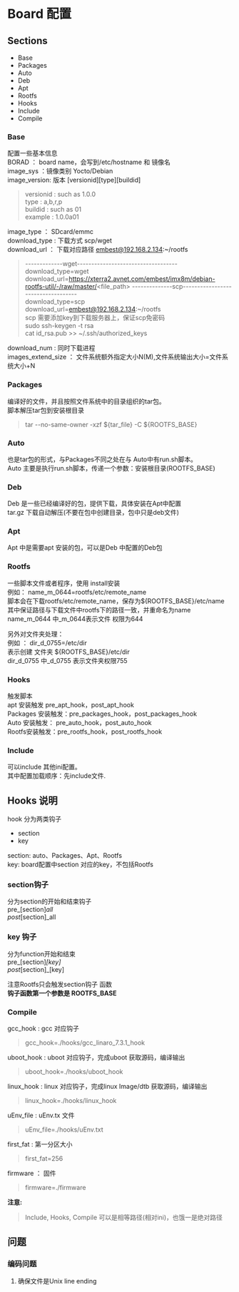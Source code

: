 # Board 配置

## Sections
- Base
- Packages
- Auto
- Deb
- Apt
- Rootfs
- Hooks
- Include
- Compile

### Base
配置一些基本信息  
BORAD ： board name，会写到/etc/hostname 和 镜像名  
image_sys ：镜像类别 Yocto/Debian  
image_version: 版本 \[versionid\]\[type\]\[buildid\]  
> versionid : such as 1.0.0  
> type : a,b,r,p  
> buildid : such as 01  
> example : 1.0.0a01  

image_type ： SDcard/emmc  
download_type : 下载方式 scp/wget  
download_url ： 下载对应路径 embest@192.168.2.134:~/rootfs  
> -------------wget-----------------------------------  
> download_type=wget  
> download_url=https://xterra2.avnet.com/embest/imx8m/debian-rootfs-util/-/raw/master/<file_path>
> --------------scp-----------------------------------  
> download_type=scp  
> download_url=embest@192.168.2.134:~/rootfs  
> scp 需要添加key到下载服务器上，保证scp免密码  
> sudo ssh-keygen -t rsa  
> cat id_rsa.pub >> ~/.ssh/authorized_keys  

download_num : 同时下载进程  
images_extend_size ： 文件系统额外指定大小N(M),文件系统输出大小=文件系统大小+N  

### Packages
编译好的文件，并且按照文件系统中的目录组织的tar包。  
脚本解压tar包到安装根目录  
> tar --no-same-owner -xzf ${tar_file}  -C  ${ROOTFS_BASE}

### Auto
也是tar包的形式，与Packages不同之处在与 Auto中有run.sh脚本。  
Auto 主要是执行run.sh脚本，传递一个参数：安装根目录(ROOTFS_BASE)  

### Deb
Deb 是一些已经编译好的包，提供下载，具体安装在Apt中配置  
tar.gz 下载自动解压(不要在包中创建目录，包中只是deb文件)

### Apt
Apt 中是需要apt 安装的包，可以是Deb 中配置的Deb包

### Rootfs
一些脚本文件或者程序，使用 install安装  
例如： name_m_0644=rootfs/etc/remote_name  
脚本会在下载rootfs/etc/remote_name，保存为${ROOTFS_BASE}/etc/name  
其中保证路径与下载文件中rootfs下的路径一致，并重命名为name  
name_m_0644 中_m_0644表示文件 权限为644  

另外对文件夹处理：  
例如 ： dir_d_0755=/etc/dir  
表示创建 文件夹 ${ROOTFS_BASE}/etc/dir  
dir_d_0755 中_d_0755 表示文件夹权限755  

### Hooks
触发脚本  
apt 安装触发 pre_apt_hook，post_apt_hook  
Packages 安装触发：pre_packages_hook，post_packages_hook  
Auto 安装触发： pre_auto_hook，post_auto_hook  
Rootfs安装触发：pre_rootfs_hook，post_rootfs_hook  

### Include
可以include 其他ini配置。  
其中配置加载顺序：先include文件.  

## Hooks 说明
hook 分为两类钩子
- section
- key

section: auto、Packages、Apt、Rootfs  
key: board配置中section 对应的key，不包括Rootfs

### section钩子
分为section的开始和结束钩子  
pre_[section]_all  
post_[section]_all  

### key 钩子
分为function开始和结束  
pre_[section]_[key]  
post_[section]_[key]  

注意Rootfs只会触发section钩子 函数  
<b>钩子函数第一个参数是 ROOTFS_BASE</b>


### Compile
gcc_hook : gcc 对应钩子  
> gcc_hook=./hooks/gcc_linaro_7.3.1_hook  

uboot_hook : uboot 对应钩子，完成uboot 获取源码，编译输出  
> uboot_hook=./hooks/uboot_hook

linux_hook : linux 对应钩子，完成linux Image/dtb 获取源码，编译输出  
>linux_hook=./hooks/linux_hook

uEnv_file : uEnv.tx 文件
> uEnv_file=./hooks/uEnv.txt

first_fat : 第一分区大小
> first_fat=256

firmware ： 固件
> firmware=./firmware

<b>注意:</b>
> Include, Hooks, Compile 可以是相等路径(相对ini)，也饿一是绝对路径

## 问题
### 编码问题
1. 确保文件是Unix line ending

